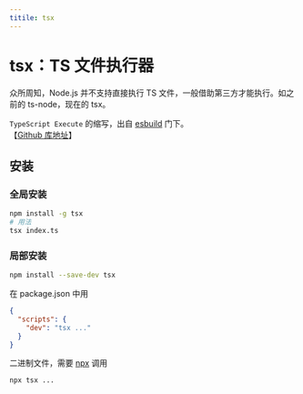 ```yaml
---
titile: tsx
---
```


# tsx：TS 文件执行器

众所周知，Node.js 并不支持直接执行 TS 文件，一般借助第三方才能执行。如之前的 ts-node，现在的 tsx。

`TypeScript Execute` 的缩写，出自 [esbuild](https://github.com/esbuild-kit) 门下。  
【[Github 库地址](https://github.com/esbuild-kit/tsx)】

## 安装

### 全局安装

```bash
npm install -g tsx
# 用法
tsx index.ts
```

### 局部安装

```bash
npm install --save-dev tsx
```

在 package.json 中用

```json
{
  "scripts": {
    "dev": "tsx ..."
  }
}
```

二进制文件，需要 [npx](/node/npx) 调用

```bash
npx tsx ...
```
